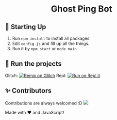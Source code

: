 <h1 align="center">Ghost Ping Bot</h1>

## 📝 Starting Up
1. Run `npm install` to install all packages
2. Edit `config.js` and fill up all the things.
3. Run it by `npm start` or `node main`

## 💨 Run the projects
Glitch: [![Remix on Glitch](https://cdn.glitch.com/2703baf2-b643-4da7-ab91-7ee2a2d00b5b%2Fremix-button.svg)](https://glitch.com/edit/#!/import/github/HELLMAKER0001/ghost-ping-bot)
Repl: [![Run on Repl.it](https://repl.it/badge/github/HELLMAKER0001/ghost-ping-bot)](https://repl.it/github/HELLMAKER0001/ghost-ping-bot)

## ✨ Contributors
Contributions are always welcomed :D
<a href="https://github.com/HELLMAKER0001/Alt-Detector/graphs/contributors">
  <img src="https://contributors-img.web.app/image?repo=HELLMAKER0001/Alt-Detector" />
</a>

Made with :heart: and JavaScript!
